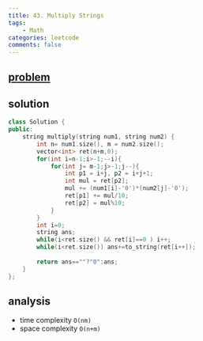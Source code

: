 ```yaml
---
title: 43. Multiply Strings
tags:
    - Math
categories: leetcode
comments: false
---
```


## [problem](https://leetcode.com/problems/multiply-strings/)

## solution
```c++
class Solution {
public:
    string multiply(string num1, string num2) {
        int n= num1.size(), m = num2.size();
        vector<int> ret(n+m,0);
        for(int i=n-1;i>-1;--i){
            for(int j= m-1;j>-1;j--){
                int p1 = i+j, p2 = i+j+1;
                int mul = ret[p2];
                mul += (num1[i]-'0')*(num2[j]-'0');
                ret[p1] += mul/10;
                ret[p2] = mul%10;
            }
        }
        int i=0;
        string ans;
        while(i<ret.size() && ret[i]==0 ) i++;
        while(i<ret.size()) ans+=to_string(ret[i++]);
        
        return ans==""?"0":ans;
    }
};
```

## analysis
- time complexity `O(nm)`
- space complexity `O(n+m)`